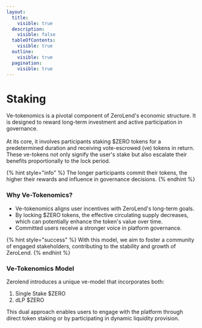 ```yaml
---
layout:
  title:
    visible: true
  description:
    visible: false
  tableOfContents:
    visible: true
  outline:
    visible: true
  pagination:
    visible: true
---
```


# Staking

Ve-tokenomics is a pivotal component of ZeroLend's economic structure. It is designed to reward long-term investment and active participation in governance. \
\
At its core, it involves participants staking $ZERO tokens for a predetermined duration and receiving vote-escrowed (ve) tokens in return. These ve-tokens not only signify the user's stake but also escalate their benefits proportionally to the lock period.&#x20;

{% hint style="info" %}
The longer participants commit their tokens, the higher their rewards and influence in governance decisions.
{% endhint %}

### Why Ve-Tokenomics?

* Ve-tokenomics aligns user incentives with ZeroLend's long-term goals.&#x20;
* By locking $ZERO tokens, the effective circulating supply decreases, which can potentially enhance the token's value over time.
* Committed users receive a stronger voice in platform governance.

{% hint style="success" %}
With this model, we aim to foster a community of engaged stakeholders, contributing to the stability and growth of ZeroLend.
{% endhint %}

### Ve-Tokenomics Model

Zerolend introduces a unique ve-model that incorporates both:&#x20;

1. Single Stake $ZERO
2. dLP $ZERO

This dual approach enables users to engage with the platform through direct token staking or by participating in dynamic liquidity provision.

